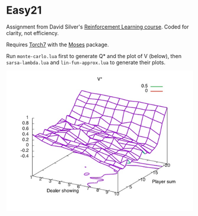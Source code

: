 Easy21
======

Assignment from David Silver's [Reinforcement Learning course](http://www0.cs.ucl.ac.uk/staff/D.Silver/web/Teaching.html). Coded for clarity, not efficiency.

Requires [Torch7](http://torch.ch/) with the [Moses](https://github.com/Yonaba/Moses) package.

Run `monte-carlo.lua` first to generate Q* and the plot of V (below), then `sarsa-lambda.lua` and `lin-fun-approx.lua` to generate their plots.

![V](plots/V.jpg)
